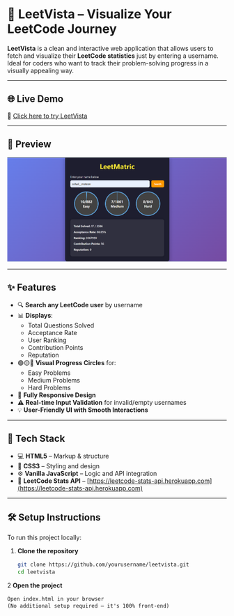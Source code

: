 # 🚀 LeetVista – Visualize Your LeetCode Journey

**LeetVista** is a clean and interactive web application that allows users to fetch and visualize their **LeetCode statistics** just by entering a username. Ideal for coders who want to track their problem-solving progress in a visually appealing way.

---

## 🌐 Live Demo

🔗 [Click here to try LeetVista](https://sohailmateen.github.io/LeetMatric/)  

---

## 📸 Preview

![LeetVista Preview](./screenshot.png)  

---

## ✨ Features

- 🔍 **Search any LeetCode user** by username  
- 📊 **Displays**:
  - Total Questions Solved
  - Acceptance Rate
  - User Ranking
  - Contribution Points
  - Reputation
- 🟢🟡🔴 **Visual Progress Circles** for:
  - Easy Problems
  - Medium Problems
  - Hard Problems
- 📱 **Fully Responsive Design**
- ⚠️ **Real-time Input Validation** for invalid/empty usernames  
- 💡 **User-Friendly UI with Smooth Interactions**

---

## 🔧 Tech Stack

- 💻 **HTML5** – Markup & structure  
- 🎨 **CSS3** – Styling and design  
- ⚙️ **Vanilla JavaScript** – Logic and API integration  
- 🔌 **LeetCode Stats API** – [https://leetcode-stats-api.herokuapp.com](https://leetcode-stats-api.herokuapp.com)

---

## 🛠️ Setup Instructions

To run this project locally:

1. **Clone the repository**
   ```bash
   git clone https://github.com/yourusername/leetvista.git
   cd leetvista

2 **Open the project**

    Open index.html in your browser
    (No additional setup required – it's 100% front-end)